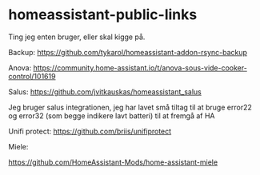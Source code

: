 # homeassistant-public-links

Ting jeg enten bruger, eller skal kigge på.



Backup:
https://github.com/tykarol/homeassistant-addon-rsync-backup

Anova:
https://community.home-assistant.io/t/anova-sous-vide-cooker-control/101619

Salus:
https://github.com/jvitkauskas/homeassistant_salus

Jeg bruger salus integrationen, jeg har lavet små tiltag til at bruge error22 og error32 (som begge indikere lavt batteri) til at fremgå af HA

Unifi protect:
https://github.com/briis/unifiprotect


Miele:

https://github.com/HomeAssistant-Mods/home-assistant-miele


